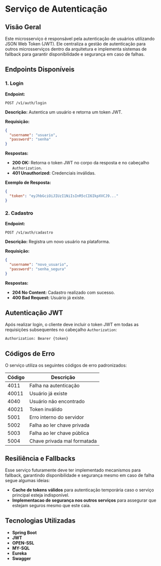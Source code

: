 # Serviço de Autenticação

## Visão Geral
Este microsserviço é responsável pela autenticação de usuários utilizando JSON Web Token (JWT). Ele centraliza a gestão de autenticação para outros microsserviços dentro da arquitetura e implementa sistemas de fallback para garantir disponibilidade e segurança em caso de falhas.

## Endpoints Disponíveis
### 1. Login
**Endpoint:**
```http
POST /v1/auth/login
```
**Descrição:**
Autentica um usuário e retorna um token JWT.

**Requisição:**
```json
{
  "username": "usuario",
  "password": "senha"
}
```

**Respostas:**
- **200 OK:** Retorna o token JWT no corpo da resposta e no cabeçalho `Authorization`.
- **401 Unauthorized:** Credenciais inválidas.

**Exemplo de Resposta:**
```json
{
  "token": "eyJhbGciOiJIUzI1NiIsInR5cCI6IkpXVCJ9..."
}
```

### 2. Cadastro
**Endpoint:**
```http
POST /v1/auth/cadastro
```
**Descrição:**
Registra um novo usuário na plataforma.

**Requisição:**
```json
{
  "username": "novo_usuario",
  "password": "senha_segura"
}
```

**Respostas:**
- **204 No Content:** Cadastro realizado com sucesso.
- **400 Bad Request:** Usuário já existe.

## Autenticação JWT
Após realizar login, o cliente deve incluir o token JWT em todas as requisições subsequentes no cabeçalho `Authorization`:
```http
Authorization: Bearer {token}
```

## Códigos de Erro
O serviço utiliza os seguintes códigos de erro padronizados:

| Código  | Descrição                     |
|---------|--------------------------------|
| 4011    | Falha na autenticação         |
| 40011   | Usuário já existe             |
| 4040    | Usuário não encontrado        |
| 40021   | Token inválido                |
| 5001    | Erro interno do servidor      |
| 5002    | Falha ao ler chave privada    |
| 5003    | Falha ao ler chave pública    |
| 5004    | Chave privada mal formatada   |

## Resiliência e Fallbacks
Esse serviço futuramente deve ter implementado mecanismos para fallback, garantindo disponibilidade e segurança mesmo em caso de falha segue algumas ideias:
- **Cache de tokens válidos** para autenticação temporária caso o serviço principal esteja indisponível.
- **Implementacao de segurança nos outros serviços** para assegurar que estejam seguros mesmo que este caia.

## Tecnologias Utilizadas
- **Spring Boot**
- **JWT**
- **OPEN-SSL**
- **MY-SQL**
- **Eureka**
- **Swagger**



